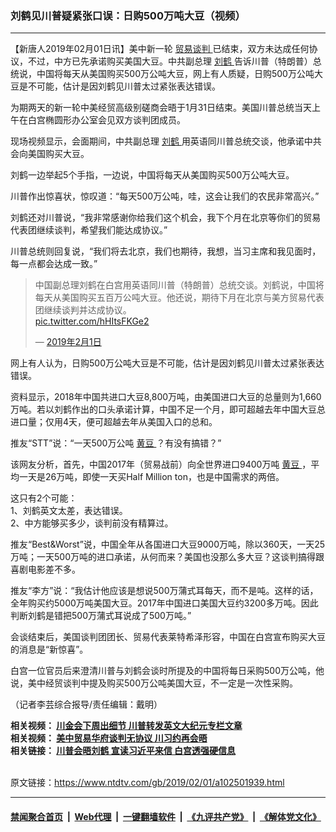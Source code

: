 ### 刘鹤见川普疑紧张口误：日购500万吨大豆（视频）
------------------------

<div class="post_content">
 <p>
  【新唐人2019年02月01日讯】美中新一轮
  <a href="https://www.ntdtv.com/gb/贸易谈判.htm">
   贸易谈判
  </a>
  已结束，双方未达成任何协议，不过，中方已先承诺购买美国大豆。中共副总理
  <a href="https://www.ntdtv.com/gb/刘鹤.htm">
   刘鹤
  </a>
  告诉川普（特朗普）总统说，中国将每天从美国购买500万公吨大豆，网上有人质疑，日购500万公吨大豆是不可能，估计是因刘鹤见川普太过紧张表达错误。
 </p>
 <p>
  为期两天的新一轮中美经贸高级别磋商会晤于1月31日结束。美国川普总统当天上午在白宫椭圆形办公室会见双方谈判团成员。
 </p>
 <p>
  现场视频显示，会面期间，中共副总理
  <a href="https://www.ntdtv.com/gb/刘鹤.htm">
   刘鹤
  </a>
  用英语同川普总统交谈，他承诺中共会向美国购买大豆。
 </p>
 <p>
  刘鹤一边举起5个手指，一边说，中国将每天从美国购买500万公吨大豆。
 </p>
 <p>
  川普作出惊喜状，惊叹道：“每天500万公吨，哇，这会让我们的农民非常高兴。”
 </p>
 <p>
  刘鹤还对川普说，“我非常感谢你给我们这个机会，我下个月在北京等你们的贸易代表团继续谈判，希望我们能达成协议。”
 </p>
 <p>
  川普总统则回复说，“我们将去北京，我们也期待，我想，当习主席和我见面时，每一点都会达成一致。”
 </p>
 <blockquote class="twitter-tweet" data-lang="zh-tw">
  <p dir="ltr" lang="zh">
   中国副总理刘鹤在白宫用英语同川普（特朗普）总统交谈。刘鹤说，中国将每天从美国购买五百万公吨大豆。他还说，期待下月在北京与美方贸易代表团继续谈判并达成协议。
   <br>
    <a href="https://t.co/hHItsFKGe2">
     pic.twitter.com/hHItsFKGe2
    </a>
   </br>
  </p>
  <p>
   —
   <a href="https://twitter.com/lili20121/status/1091165545595002880?ref_src=twsrc%5Etfw">
    2019年2月1日
   </a>
  </p>
 </blockquote>
 <p>
  <script async="" charset="utf-8" src="https://platform.twitter.com/widgets.js">
  </script>
 </p>
 <p>
  网上有人认为，日购500万公吨大豆是不可能，估计是因刘鹤见川普太过紧张表达错误。
 </p>
 <p>
  资料显示，2018年中国共进口大豆8,800万吨，由美国进口大豆的总量则为1,660万吨。若以刘鹤作出的口头承诺计算，中国不足一个月，即可超越去年中国大豆总进口量；仅用4天，便可超越去年从美国入口的总和。
 </p>
 <p>
  推友“STT”说：“一天500万公吨
  <a href="https://www.ntdtv.com/gb/黄豆.htm">
   黄豆
  </a>
  ？有没有搞错？”
 </p>
 <p>
  该网友分析，首先，中国2017年（贸易战前）向全世界进口9400万吨
  <a href="https://www.ntdtv.com/gb/黄豆.htm">
   黄豆
  </a>
  ，平均一天是26万吨，即使一天买Half Million ton，也是中国需求的两倍。
 </p>
 <p>
  这只有2个可能：
  <br/>
  1、刘鹤英文太差，表达错误。
  <br/>
  2、中方能够买多少，谈判前没有精算过。
 </p>
 <p>
  推友“Best&amp;Worst”说，中国全年从各国进口大豆9000万吨，除以360天，一天25万吨；一天500万吨的进口承诺，从何而来？美国也没那么多大豆？这谈判搞得跟喜剧电影差不多。
 </p>
 <p>
  推友“李方”说：“我估计他应该是想说500万蒲式耳每天，而不是吨。这样的话，全年购买约5000万吨美国大豆。2017年中国进口美国大豆约3200多万吨。因此判断刘鹤是错把500万蒲式耳说成了500万吨。”
 </p>
 <p>
  会谈结束后，美国谈判团团长、贸易代表莱特希泽形容，中国在白宫宣布购买大豆的消息是“新惊喜”。
 </p>
 <p>
  白宫一位官员后来澄清川普与刘鹤会谈时所提及的中国将每日采购500万公吨，他说，美中经贸谈判中提及购买500万公吨美国大豆，不一定是一次性采购。
 </p>
 <p>
  （记者李芸综合报导/责任编辑：戴明）
 </p>
 <p>
  <strong>
   相关视频：
   <a href="https://www.ntdtv.com/b5/2019/01/31/a102501705.html">
    川金会下周出细节 川普转发英文大纪元专栏文章
   </a>
  </strong>
  <br/>
  <strong>
   相关视频：
   <a href="https://www.ntdtv.com/b5/2019/02/01/a102501775.html">
    美中贸易华府谈判无协议 川习约再会晤
   </a>
   <br/>
   相关链接：
   <a href="https://cn.ntdtv.com/b5/2019/02/01/a102501801.html" rel="noopener" target="_blank">
    川普会晤刘鹤 宣读习近平来信 白宫透强硬信息
   </a>
  </strong>
 </p>
 <div class="single_ad">
 </div>
</div>

<br/>原文链接：https://www.ntdtv.com/gb/2019/02/01/a102501939.html


------------------------
#### [禁闻聚合首页](https://github.com/gfw-breaker/banned-news/blob/master/README.md) &nbsp;|&nbsp; [Web代理](https://github.com/gfw-breaker/open-proxy/blob/master/README.md) &nbsp;|&nbsp; [一键翻墙软件](https://github.com/gfw-breaker/nogfw/blob/master/README.md) &nbsp;|&nbsp; [《九评共产党》](https://github.com/gfw-breaker/9ping.md/blob/master/README.md#九评之一评共产党是什么) &nbsp;|&nbsp; [《解体党文化》](https://github.com/gfw-breaker/jtdwh.md/blob/master/README.md#绪论)